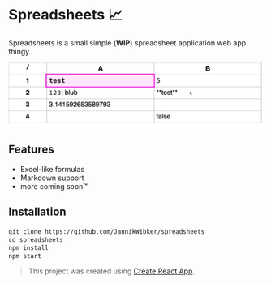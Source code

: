 # Spreadsheets 📈

Spreadsheets is a small simple (**WIP**) spreadsheet application web app thingy.

![Demo Gif](./spreadsheets-demo-2.gif)

## Features

- Excel-like formulas
- Markdown support
- more coming soon™

## Installation

```
git clone https://github.com/JannikWibker/spreadsheets
cd spreadsheets
npm install
npm start
```

> This project was created using [Create React App](https://github.com/facebook/create-react-app).